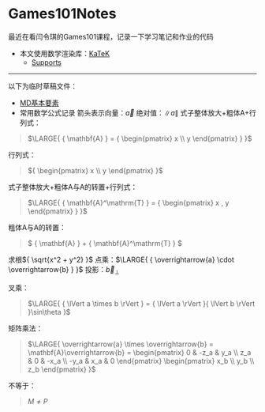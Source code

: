 # Games101Notes
最近在看闫令琪的Games101课程，记录一下学习笔记和作业的代码

+ 本文使用数学渲染库：[KaTeK](https://katex.org/)
    + [Supports](https://katex.org/docs/supported.html)
****
以下为临时草稿文件：
+ [MD基本要素](https://shd101wyy.github.io/markdown-preview-enhanced/#/zh-cn/markdown-basics)
+ 常用数学公式记录
箭头表示向量：$\overrightarrow{a}$
绝对值：$\lVert a \rVert$
式子整体放大+粗体A+行列式：
>$\LARGE{
    { \mathbf{A} }
    = { \begin{pmatrix} x \\ y \end{pmatrix} }
}$

行列式：
>${ \begin{pmatrix} x \\ y \end{pmatrix} }$

式子整体放大+粗体A与A的转置+行列式：
>$\LARGE{
    { \mathbf{A}^\mathrm{T} }
    = { \begin{pmatrix} x , y \end{pmatrix} }
}$

粗体A与A的转置：
>$
    { \mathbf{A} } + { \mathbf{A}^\mathrm{T} }
$

求根${ \sqrt{x^2 + y^2} }$
点乘：$\LARGE{ { \overrightarrow{a} \cdot \overrightarrow{b} } }$
投影：$\overrightarrow{b}_\perp$

叉乘：
>$\LARGE{
    { \lVert a \times b \rVert }
    = { \lVert a \rVert }{ \lVert b \rVert }\sin\theta
}$

矩阵乘法：
>$\LARGE{
    \overrightarrow{a} \times \overrightarrow{b}
    = \mathbf{A}\overrightarrow{b}
    = \begin{pmatrix} 0 & -z_a & y_a \\ z_a & 0 & -x_a \\ -y_a & x_a & 0 \end{pmatrix} \begin{pmatrix} x_b \\ y_b \\ z_b \end{pmatrix}
}$

不等于：
> $M \not = P$